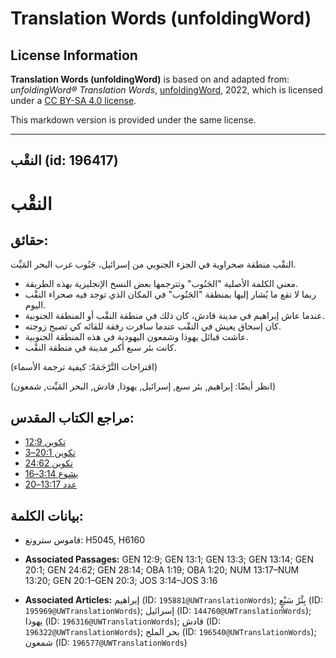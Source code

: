 # Translation Words (unfoldingWord)

## License Information

**Translation Words (unfoldingWord)** is based on and adapted from: _unfoldingWord® Translation Words_, [unfoldingWord](https://unfoldingword.org/utw), 2022, which is licensed under a [CC BY-SA 4.0 license](https://creativecommons.org/licenses/by-sa/4.0/legalcode.en).

This markdown version is provided under the same license.



--------------------------------

## النقْب (id: 196417)

النقْب
======

حقائق:
------

النقْب منطقة صحراوية في الجزء الجنوبي من إسرائيل، جَنُوب غرب البحر المَيِّت.

* معني الكلمة الأصلية "الجَنُوب" وتترجمها بعض النسخ الإنجليزية بهذه الطريقة.
* ربما لا تقع ما يُشار إليها بمنطقة "الجَنُوب" في المكان الذي توجد فيه صحراء النقْب اليوم.
* عندما عاش إبراهيم في مدينة قادش، كان ذلك في منطقة النقْب أو المنطقة الجنوبية.
* كان إسحاق يعيش في النقْب عندما سافرت رفقة للقائه كي تصبح زوجته.
* عاشت قبائل يهوذا وشمعون اليهودية في هذه المنطقة الجنوبية.
* كانت بئر سبع أكبر مدينة في منطقة النقْب.

(اقتراحات التَّرْجَمَةً: كيفية ترجمة الأسماء)

(انظر أيضًا: إبراهيم, بئر سبع, إسرائيل, يهوذا, قادش, البحر المَيِّت, شمعون)

مراجع الكتاب المقدس:
--------------------

* [تكوين 12:9](https://ref.ly/Gen12:9)
* [تكوين 20:1–3](https://ref.ly/Gen20:1-Gen20:3)
* [تكوين 24:62](https://ref.ly/Gen24:62)
* [يشوع 3:14–16](https://ref.ly/Josh3:14-Josh3:16)
* [عدد 13:17–20](https://ref.ly/Num13:17-Num13:20)

بيانات الكلمة:
--------------

* قاموس سترونغ: H5045, H6160

* **Associated Passages:** GEN 12:9; GEN 13:1; GEN 13:3; GEN 13:14; GEN 20:1; GEN 24:62; GEN 28:14; OBA 1:19; OBA 1:20; NUM 13:17–NUM 13:20; GEN 20:1–GEN 20:3; JOS 3:14–JOS 3:16
* **Associated Articles:** إبراهيم (ID: `195881@UWTranslationWords`); بِئْرُ سَبْعٍ (ID: `195969@UWTranslationWords`); إسرائيل (ID: `144760@UWTranslationWords`); يهوذا (ID: `196316@UWTranslationWords`); قادش (ID: `196322@UWTranslationWords`); بحر الملح (ID: `196540@UWTranslationWords`); شمعون (ID: `196577@UWTranslationWords`)

